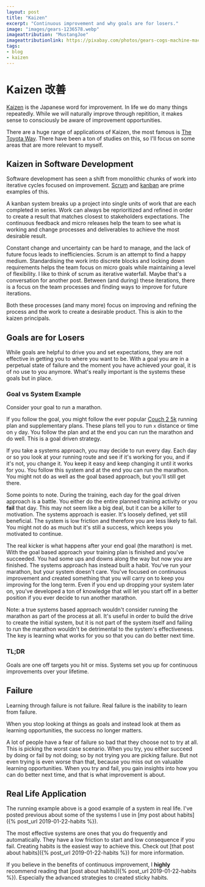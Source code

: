 ```yaml
---
layout: post
title: "Kaizen"
excerpt: "Continuous improvement and why goals are for losers."
image: "images/gears-1236578.webp"
imageattribution: "MustangJoe"
imageattributionlink: https://pixabay.com/photos/gears-cogs-machine-machinery-1236578/
tags:
- blog
- kaizen
---
```


# Kaizen 改善

[Kaizen][0] is the Japanese word for improvement. In life we do many things repeatedly. While we will naturally improve through repitition, it makes sense to consciously be aware of improvement opportunities.

There are a huge range of applications of Kaizen, the most famous is [The Toyota Way](https://en.wikipedia.org/wiki/The_Toyota_Way). There have been a ton of studies on this, so I'll focus on some areas that are more relevant to myself.

## Kaizen in Software Development

Software development has seen a shift from monolithic chunks of work into iterative cycles focused on improvement. [Scrum][1] and [kanban][2] are prime examples of this.

A kanban system breaks up a project into single units of work that are each completed in series. Work can always be reprioritized and refined in order to create a result that matches closest to stakeholders expectations. The continuous feedback and micro releases help the team to see what is working and change processes and deliverables to achieve the most desirable result.

Constant change and uncertainty can be hard to manage, and the lack of future focus leads to inefficiencies. Scrum is an attempt to find a happy medium. Standardising the work into discrete blocks and locking down requirements helps the team focus on micro goals while maintaining a level of flexibility. I like to think of scrum as iterative waterfall. Maybe that's a conversation for another post. Between (and during) these iterations, there is a focus on the team processes and finding ways to improve for future iterations.

Both these processes (and many more) focus on improving and refining the process and the work to create a desirable product. This is akin to the kaizen principals.

## Goals are for Losers

While goals are helpful to drive you and set expectations, they are not effective in getting you to where you want to be. With a goal you are in a perpetual state of failure and the moment you have achieved your goal, it is of no use to you anymore. What's really important is the systems these goals but in place.

### Goal vs System Example

Consider your goal to run a marathon.

If you follow the goal, you might follow the ever popular [Couch 2 5k][3] running plan and supplementary plans. These plans tell you to run `x` distance or time on `y` day. You follow the plan and at the end you can run the marathon and do well. This is a goal driven strategy.

If you take a systems approach, you may decide to run every day. Each day or so you look at your running route and see if it's working for you, and if it's not, you change it. You keep it easy and keep changing it until it works for you. You follow this system and at the end you can run the marathon. You might not do as well as the goal based approach, but you'll still get there.

Some points to note. During the training, each day for the goal driven approach is a battle. You either do the entire planned training activity or you **fail** that day. This may not seem like a big deal, but it can be a killer to motivation. The systems approach is easier. It's loosely defined, yet still beneficial. The system is low friction and therefore you are less likely to fail. You might not do as much but it's still a success, which keeps you motivated to continue.

The real kicker is what happens after your end goal (the marathon) is met. With the goal based approach your training plan is finished and you've succeeded. You had some ups and downs along the way but now you are finished. The systems approach has instead built a habit. You've run your marathon, but your system doesn't care. You've focused on continuous improvement and created something that you will carry on to keep you improving for the long term. Even if you end up dropping your system later on, you've developed a ton of knowledge that will let you start off in a better position if you ever decide to run another marathon.

Note: a true systems based approach wouldn't consider running the marathon as part of the process at all. It's useful in order to build the drive to create the initial system, but it is not part of the system itself and failing to run the marathon wouldn't be detrimental to the system's effectiveness. The key is learning what works for you so that you can do better next time.

### TL;DR

Goals are one off targets you hit or miss. Systems set you up for continuous improvements over your lifetime.

## Failure

Learning through failure is not failure. Real failure is the inability to learn from failure.

When you stop looking at things as goals and instead look at them as learning opportunities, the success no longer matters.

A lot of people have a fear of failure so bad that they choose not to try at all. This is picking the worst case scenario. When you try, you either succeed by doing or fail by not doing; so by not trying you are picking failure. But not even trying is even worse than that, because you miss out on valuable learning opportunities. When you try and fail, you gain insights into how you can do better next time, and that is what improvement is about.

## Real Life Application

The running example above is a good example of a system in real life. I've posted previous about some of the systems I use in [my post about habits]({% post_url 2019-01-22-habits %}).

The most effective systems are ones that you do frequently and automatically. They have a low friction to start and low consequence if you fail. Creating habits is the easiest way to achieve this. Check out [that post about habits]({% post_url 2019-01-22-habits %}) for more information.

If you believe in the benefits of continuous improvement, I **highly** recommend reading that [post about habits]({% post_url 2019-01-22-habits %}). Especially the advanced strategies to created sticky habits.

[0]: https://en.wikipedia.org/wiki/Kaizen
[1]: https://en.wikipedia.org/wiki/Scrum_%28software_development%29
[2]: https://en.wikipedia.org/wiki/Kanban_(development)
[3]: https://pics.me.me/couch-to-5k-with-emi-i-heard-you-want-to-39068278.png

